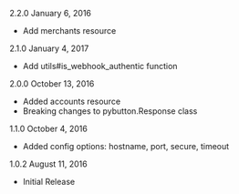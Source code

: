 2.2.0 January 6, 2016
  - Add merchants resource

2.1.0 January 4, 2017
  - Add utils#is_webhook_authentic function

2.0.0 October 13, 2016
  - Added accounts resource
  - Breaking changes to pybutton.Response class

1.1.0 October 4, 2016
  - Added config options: hostname, port, secure, timeout

1.0.2 August 11, 2016
  - Initial Release
